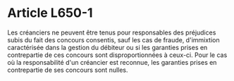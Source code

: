 # Article L650-1

Les créanciers ne peuvent être tenus pour responsables des préjudices subis du fait des concours consentis, sauf les cas de fraude, d'immixtion caractérisée dans la gestion du débiteur ou si les garanties prises en contrepartie de ces concours sont disproportionnées à ceux-ci.   Pour le cas où la responsabilité d'un créancier est reconnue, les garanties prises en contrepartie de ses concours sont nulles.